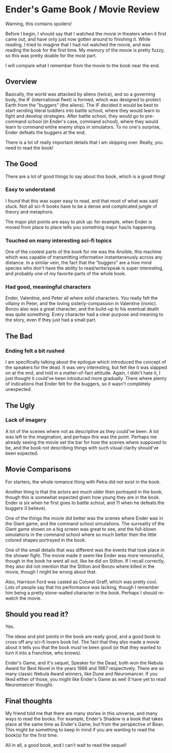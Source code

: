 # Ender's Game Book / Movie Review

Warning, this contains spoilers!

Before I begin, I should say that I watched the movie in theaters when it
first came out, and have only just now gotten around to finishing it. While
reading, I tried to imagine that I had not watched the movie, and was reading
the book for the first time. My memory of the movie is pretty fuzzy, so this
was pretty doable for the most part.

I will compare what I remember from the movie to the book near the end.

## Overview

Basically, the world was attacked by aliens (twice), and so a governing
body, the IF (international fleet) is formed, which was designed to protect
Earth from the "buggers" (the aliens). The IF decided it would be best
to start sending literal toddlers into battle school, where they would
learn to fight and develop strategies. After battle school, they would
go to pre-command school (in Ender's case, command school), where they
would learn to command entire enemy ships in simulators. To no one's
surprise, Ender defeats the buggers at the end.

There is a lot of really important details that I am skipping over. Really,
you need to read the book!

## The Good

There are a lot of good things to say about this book, which is a good thing!

### Easy to understand

I found that this was super easy to read, and that most of what was said
stuck. Not all sci-fi books have to be a dense and complicated jungle
of theory and metaphors.

The major plot points are easy to pick up: for example, when Ender is moved
from place to place tells you something major has/is happening.

### Touched on many interesting sci-fi topics

One of the coolest parts of the book for me was the Ansible, this machine
which was capable of transmitting information instantaneously across any
distance. In a similar vein, the fact that the "buggers" are a hive mind
species who don't have the ability to read/write/speak is super interesting,
and probably one of my favorite parts of the whole book.

### Had good, meaningful characters

Ender, Valentine, and Peter all where solid characters. You really felt the
villainy in Peter, and the loving sisterly-compassion in Valentine (ironic).
Bonzo also was a great character, and the build-up to his eventual death
was quite something. Every character had a clear purpose and meaning to the
story, even if they just had a small part.

## The Bad

### Ending felt a bit rushed

I am specifically talking about the epilogue which introduced the concept
of the speakers for the dead. It was very interesting, but felt like it
was slapped on at the end, and told in a matter-of-fact attitude. Again,
I didn't hate it, I just thought it could've been introduced more gradually.
There where plenty of indications that Ender felt for the buggers, so it
wasn't completely unexpected.

## The Ugly

### Lack of imagery

A lot of the scenes where not as descriptive as they could've been. A lot was
left to the imagination, and perhaps this was the point. Perhaps me already
seeing the movie set the bar for how the scenes where supposed to be, and the
book not describing things with such visual clarity should've been expected.

## Movie Comparisons

For starters, the whole romance thing with Petra did not exist in the
book.

Another thing is that the actors are much older then portrayed in the
book, though this is somewhat expected given how young they are in the book.
Ender is six when he first goes to battle school, and 11 when he defeats the
buggers (I believe).

One of the things the movie did better was the scenes where Ender was in the
Giant game, and the command school simulations. The surreality of the Giant
game shown on a big screen was great to see, and the full-blown simulations
in the command school where so much better then the little colored shapes
portrayed in the book.

One of the small details that was different was the events that took place
in the shower fight. The movie made it seem like Ender was more remorseful,
though in the book he went all out, like he did on Stilton. If I recall
correctly, they also did not mention that the Stilton and Bonzo where killed
in the movie, though I might be wrong about that.

Also, Harrison Ford was casted as Colonel Graff, which was pretty cool. Lots
of people say that his performance was lacking, though I remember him being
a pretty stone-walled character in the book. Perhaps I should re-watch the
movie.

## Should you read it?

Yes.

The ideas and plot points in the book are really good, and a good book to
cross off any sci-fi lovers book list. The fact that they also made a movie
about it tells you that the book must've been good (or that they wanted to
turn it into a franchise, who knows).

Ender's Game, and it's sequel, Speaker for the Dead, both won the Nebula
Award for Best Novel in the years 1986 and 1987 respectively. There are
so many classic Nebula Award winners, like Dune and Neuromancer. If you
liked either of those, you might like Ender's Game as well (I have yet to
read Neuromancer though).

## Final thoughts

My friend told me that there are many stories in this universe, and many ways
to read the books. For example, Ender's Shadow is a book that takes place at
the same time as Ender's Game, but from the perspective of Bean. This might
be something to keep in mind if you are wanting to read the book(s) for the
first time.

All in all, a good book, and I can't wait to read the sequel!

